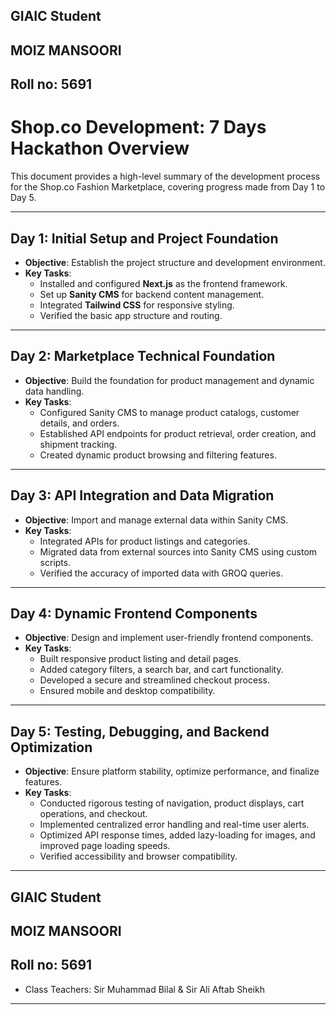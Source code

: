 ## GIAIC Student
## MOIZ MANSOORI
## Roll no: 5691
# **Shop.co Development: 7 Days Hackathon Overview**

This document provides a high-level summary of the development process for the Shop.co Fashion Marketplace, covering progress made from Day 1 to Day 5.  

---

## **Day 1: Initial Setup and Project Foundation**  
- **Objective**: Establish the project structure and development environment.  
- **Key Tasks**:  
  - Installed and configured **Next.js** as the frontend framework.  
  - Set up **Sanity CMS** for backend content management.  
  - Integrated **Tailwind CSS** for responsive styling.  
  - Verified the basic app structure and routing.  

---

## **Day 2: Marketplace Technical Foundation**  
- **Objective**: Build the foundation for product management and dynamic data handling.  
- **Key Tasks**:  
  - Configured Sanity CMS to manage product catalogs, customer details, and orders.  
  - Established API endpoints for product retrieval, order creation, and shipment tracking.  
  - Created dynamic product browsing and filtering features.  

---

## **Day 3: API Integration and Data Migration**  
- **Objective**: Import and manage external data within Sanity CMS.  
- **Key Tasks**:  
  - Integrated APIs for product listings and categories.  
  - Migrated data from external sources into Sanity CMS using custom scripts.  
  - Verified the accuracy of imported data with GROQ queries.  

---

## **Day 4: Dynamic Frontend Components**  
- **Objective**: Design and implement user-friendly frontend components.  
- **Key Tasks**:  
  - Built responsive product listing and detail pages.  
  - Added category filters, a search bar, and cart functionality.  
  - Developed a secure and streamlined checkout process.  
  - Ensured mobile and desktop compatibility.  

---

## **Day 5: Testing, Debugging, and Backend Optimization**  
- **Objective**: Ensure platform stability, optimize performance, and finalize features.  
- **Key Tasks**:  
  - Conducted rigorous testing of navigation, product displays, cart operations, and checkout.  
  - Implemented centralized error handling and real-time user alerts.  
  - Optimized API response times, added lazy-loading for images, and improved page loading speeds.  
  - Verified accessibility and browser compatibility.  

---


## GIAIC Student
## MOIZ MANSOORI
## Roll no: 5691
- Class Teachers: Sir Muhammad Bilal & Sir Ali Aftab Sheikh  

---
